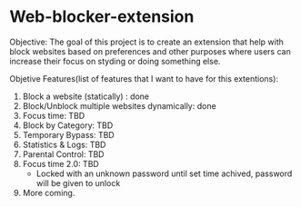 # Web-blocker-extension
Objective:
  The goal of this project is to create an extension that help with block websites based on preferences and other purposes where users can increase their focus on styding or doing something else.

Objetive Features(list of features that I want to have for this extentions):

1. Block a website (statically) : done
2. Block/Unblock multiple websites dynamically: done
3. Focus time: TBD
4. Block by Category: TBD
5. Temporary Bypass: TBD
6. Statistics & Logs: TBD
7. Parental Control: TBD
8. Focus time 2.0: TBD
    - Locked with an unknown password until set time achived, password will be given to unlock
9. More coming.
